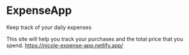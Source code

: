 # ExpenseApp
Keep track of your daily expenses

This site will help you track your purchases and the total price that you spend.
https://nicole-expense-app.netlify.app/

